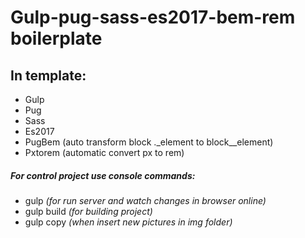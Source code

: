 # Gulp-pug-sass-es2017-bem-rem boilerplate

## In template:
- Gulp
- Pug
- Sass
- Es2017
- PugBem (auto transform block ._element to block__element)
- Pxtorem (automatic convert px to rem)

##### For control project use console commands:
- gulp *(for run server and watch changes in browser online)*
- gulp build *(for building project)*
- gulp copy *(when insert new pictures in img folder)*